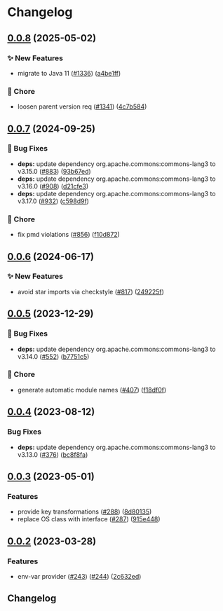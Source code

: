 # Changelog

## [0.0.8](https://github.com/open-feature/java-sdk-contrib/compare/dev.openfeature.contrib.providers.env-var-v0.0.7...dev.openfeature.contrib.providers.env-var-v0.0.8) (2025-05-02)


### ✨ New Features

* migrate to Java 11 ([#1336](https://github.com/open-feature/java-sdk-contrib/issues/1336)) ([a4be1ff](https://github.com/open-feature/java-sdk-contrib/commit/a4be1ff66870a72189873171e83c5b65dbb9991c))


### 🧹 Chore

* loosen parent version req ([#1341](https://github.com/open-feature/java-sdk-contrib/issues/1341)) ([4c7b584](https://github.com/open-feature/java-sdk-contrib/commit/4c7b58413b47db5c8c52b906ec2cbbc846779199))

## [0.0.7](https://github.com/open-feature/java-sdk-contrib/compare/dev.openfeature.contrib.providers.env-var-v0.0.6...dev.openfeature.contrib.providers.env-var-v0.0.7) (2024-09-25)


### 🐛 Bug Fixes

* **deps:** update dependency org.apache.commons:commons-lang3 to v3.15.0 ([#883](https://github.com/open-feature/java-sdk-contrib/issues/883)) ([93b67ed](https://github.com/open-feature/java-sdk-contrib/commit/93b67edaf5a1f81c6eb6341b1fa94d17190bcf1f))
* **deps:** update dependency org.apache.commons:commons-lang3 to v3.16.0 ([#908](https://github.com/open-feature/java-sdk-contrib/issues/908)) ([d21cfe3](https://github.com/open-feature/java-sdk-contrib/commit/d21cfe3ac7da1ff6e1a4dc2ee4b0db5c24ed4847))
* **deps:** update dependency org.apache.commons:commons-lang3 to v3.17.0 ([#932](https://github.com/open-feature/java-sdk-contrib/issues/932)) ([c598d9f](https://github.com/open-feature/java-sdk-contrib/commit/c598d9f0a61f2324fb85d72fdfea34811283c575))


### 🧹 Chore

* fix pmd violations ([#856](https://github.com/open-feature/java-sdk-contrib/issues/856)) ([f10d872](https://github.com/open-feature/java-sdk-contrib/commit/f10d87205dd6a21222de362694d208fd293d9200))

## [0.0.6](https://github.com/open-feature/java-sdk-contrib/compare/dev.openfeature.contrib.providers.env-var-v0.0.5...dev.openfeature.contrib.providers.env-var-v0.0.6) (2024-06-17)


### ✨ New Features

* avoid star imports via checkstyle ([#817](https://github.com/open-feature/java-sdk-contrib/issues/817)) ([249225f](https://github.com/open-feature/java-sdk-contrib/commit/249225f4e0f981dbe7ea69330990c2509e4e4292))

## [0.0.5](https://github.com/open-feature/java-sdk-contrib/compare/dev.openfeature.contrib.providers.env-var-v0.0.4...dev.openfeature.contrib.providers.env-var-v0.0.5) (2023-12-29)


### 🐛 Bug Fixes

* **deps:** update dependency org.apache.commons:commons-lang3 to v3.14.0 ([#552](https://github.com/open-feature/java-sdk-contrib/issues/552)) ([b7751c5](https://github.com/open-feature/java-sdk-contrib/commit/b7751c5531e8fae5438cf8e9c40870a66b91aaba))


### 🧹 Chore

* generate automatic module names ([#407](https://github.com/open-feature/java-sdk-contrib/issues/407)) ([f18df0f](https://github.com/open-feature/java-sdk-contrib/commit/f18df0f7bcfc0db3e1ef10aa299aa7d7a17d74f7))

## [0.0.4](https://github.com/open-feature/java-sdk-contrib/compare/dev.openfeature.contrib.providers.env-var-v0.0.3...dev.openfeature.contrib.providers.env-var-v0.0.4) (2023-08-12)


### Bug Fixes

* **deps:** update dependency org.apache.commons:commons-lang3 to v3.13.0 ([#376](https://github.com/open-feature/java-sdk-contrib/issues/376)) ([bc8f8fa](https://github.com/open-feature/java-sdk-contrib/commit/bc8f8fab5be2df84531c5bc3dbb269a984c1ccaa))

## [0.0.3](https://github.com/open-feature/java-sdk-contrib/compare/dev.openfeature.contrib.providers.env-var-v0.0.2...dev.openfeature.contrib.providers.env-var-v0.0.3) (2023-05-01)


### Features

* provide key transformations ([#288](https://github.com/open-feature/java-sdk-contrib/issues/288)) ([8d80135](https://github.com/open-feature/java-sdk-contrib/commit/8d801355761f666ad82d5366bc6573b8cf8c7478))
* replace OS class with interface ([#287](https://github.com/open-feature/java-sdk-contrib/issues/287)) ([915e448](https://github.com/open-feature/java-sdk-contrib/commit/915e448bcf06d61756f79d3a6270509e27e63cc1))

## [0.0.2](https://github.com/open-feature/java-sdk-contrib/compare/dev.openfeature.contrib.providers.env-var-v0.0.1...dev.openfeature.contrib.providers.env-var-v0.0.2) (2023-03-28)


### Features

* env-var provider ([#243](https://github.com/open-feature/java-sdk-contrib/issues/243)) ([#244](https://github.com/open-feature/java-sdk-contrib/issues/244)) ([2c632ed](https://github.com/open-feature/java-sdk-contrib/commit/2c632ed3069051ee6f90d88a4bf96e27feb70e46))

## Changelog
